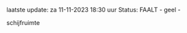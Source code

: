 laatste update: 
za 11-11-2023 18:30   uur 
Status: FAALT - geel - 
<div class="service Y">schijfruimte</div>